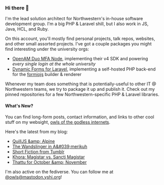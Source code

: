 ### Hi there 👋
I'm the lead solution architect for Northwestern's in-house software development group. I'm a big PHP & Laravel shill, but I also work in JS, Java, HCL, and Ruby.

On this account, you'll mostly find personal projects, talk repos, websites, and other small assorted projects. I've got a couple packages you might find interesting under the university orgs:

- [OpenAM Duo MFA Node](https://github.com/NUIT-ISO/duo-universal-prompt-auth-node), implementing their v4 SDK and powering *every single login at the whole university*
- [Dynamic Forms for Laravel](https://github.com/NIT-Administrative-Systems/dynamic-forms), implementing a self-hosted PHP back-end for the [formiojs](https://github.com/formio/formio.js/) builder & renderer

Whenever my team does something that is potentially-useful to other IT @ Northwestern teams, we try to package it up and publish it. Check out my pinned repositories for a few Northwestern-specific PHP & Laravel libraries.

#### What's New?
You can find long-form posts, contact information, and links to other cool stuff on my websight, [owls of the godless internets](https://godless-internets.org).

Here's the latest from my blog:

<!-- BLOG-POST-LIST:START -->
- [QuillJS &amp;amp; Alpine](https://godless-internets.org/2025/01/25/quilljs-alpine)
- [The Wandslinger in A&amp;#039;merikuh](https://godless-internets.org/2025/01/16/the-wandslinger-in-amerikuh)
- [Short Fiction from Tumblr](https://godless-internets.org/2025/01/14/short-fiction-from-tumblr)
- [Khora: Magistar vs. Sancti Magistar](https://godless-internets.org/2024/12/01/khora-magistar-vs-sancti-magistar)
- [Thattu for October &amp;amp; November](https://godless-internets.org/2024/11/27/thattu-for-october-november)
<!-- BLOG-POST-LIST:END -->

I'm also active on the fediverse. You can follow me at [@owls@mastodon.yshi.org](https://mastodon.yshi.org/@owls)!
